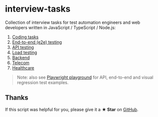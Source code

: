 # interview-tasks

Collection of interview tasks for test automation engineers and web developers
written in JavaScript / TypeScript / Node.js:

1. [Coding tasks](https://github.com/Marketionist/interview-tasks/tree/master/coding-tasks)
2. [End-to-end (e2e) testing](https://github.com/Marketionist/interview-tasks/tree/master/e2e-testing)
3. [API testing](https://github.com/Marketionist/interview-tasks/tree/master/api-testing)
4. [Load testing](https://github.com/Marketionist/interview-tasks/tree/master/load-testing)
5. [Backend](https://github.com/Marketionist/interview-tasks/tree/master/backend)
6. [Telecom](https://github.com/Marketionist/interview-tasks/tree/master/telecom)
7. [Healthcare](https://github.com/Marketionist/interview-tasks/tree/master/healthcare)

> Note: also see [Playwright playground](https://github.com/Marketionist/playwright-playground) for API, end-to-end and visual regression test examples.

## Thanks
If this script was helpful for you, please give it a **★ Star**
on [GitHub](https://github.com/Marketionist/interview-tasks).
